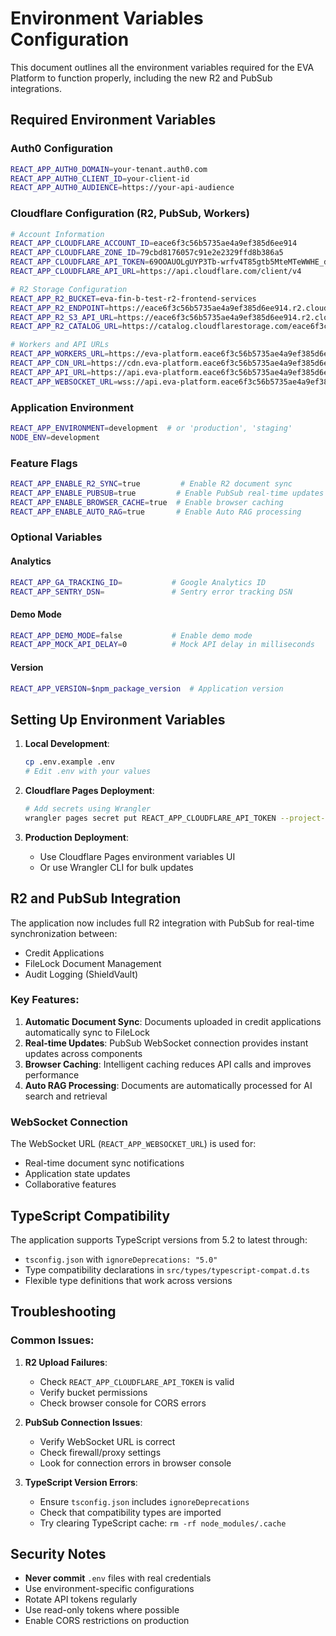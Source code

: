 # Environment Variables Configuration

This document outlines all the environment variables required for the EVA Platform to function properly, including the new R2 and PubSub integrations.

## Required Environment Variables

### Auth0 Configuration
```bash
REACT_APP_AUTH0_DOMAIN=your-tenant.auth0.com
REACT_APP_AUTH0_CLIENT_ID=your-client-id
REACT_APP_AUTH0_AUDIENCE=https://your-api-audience
```

### Cloudflare Configuration (R2, PubSub, Workers)
```bash
# Account Information
REACT_APP_CLOUDFLARE_ACCOUNT_ID=eace6f3c56b5735ae4a9ef385d6ee914
REACT_APP_CLOUDFLARE_ZONE_ID=79cbd8176057c91e2e2329ffd8b386a5
REACT_APP_CLOUDFLARE_API_TOKEN=69OOAUOLgUYP3Tb-wrfv4T85gtb5MteMTeWWHE_d
REACT_APP_CLOUDFLARE_API_URL=https://api.cloudflare.com/client/v4

# R2 Storage Configuration
REACT_APP_R2_BUCKET=eva-fin-b-test-r2-frontend-services
REACT_APP_R2_ENDPOINT=https://eace6f3c56b5735ae4a9ef385d6ee914.r2.cloudflarestorage.com
REACT_APP_R2_S3_API_URL=https://eace6f3c56b5735ae4a9ef385d6ee914.r2.cloudflarestorage.com/eva-fin-b-test-r2-frontend-services
REACT_APP_R2_CATALOG_URL=https://catalog.cloudflarestorage.com/eace6f3c56b5735ae4a9ef385d6ee914/eva-fin-b-test-r2-frontend-services

# Workers and API URLs
REACT_APP_WORKERS_URL=https://eva-platform.eace6f3c56b5735ae4a9ef385d6ee914.workers.dev
REACT_APP_CDN_URL=https://cdn.eva-platform.eace6f3c56b5735ae4a9ef385d6ee914.workers.dev
REACT_APP_API_URL=https://api.eva-platform.eace6f3c56b5735ae4a9ef385d6ee914.workers.dev/api
REACT_APP_WEBSOCKET_URL=wss://api.eva-platform.eace6f3c56b5735ae4a9ef385d6ee914.workers.dev/ws
```

### Application Environment
```bash
REACT_APP_ENVIRONMENT=development  # or 'production', 'staging'
NODE_ENV=development
```

### Feature Flags
```bash
REACT_APP_ENABLE_R2_SYNC=true         # Enable R2 document sync
REACT_APP_ENABLE_PUBSUB=true         # Enable PubSub real-time updates
REACT_APP_ENABLE_BROWSER_CACHE=true  # Enable browser caching
REACT_APP_ENABLE_AUTO_RAG=true       # Enable Auto RAG processing
```

### Optional Variables

#### Analytics
```bash
REACT_APP_GA_TRACKING_ID=           # Google Analytics ID
REACT_APP_SENTRY_DSN=               # Sentry error tracking DSN
```

#### Demo Mode
```bash
REACT_APP_DEMO_MODE=false           # Enable demo mode
REACT_APP_MOCK_API_DELAY=0          # Mock API delay in milliseconds
```

#### Version
```bash
REACT_APP_VERSION=$npm_package_version  # Application version
```

## Setting Up Environment Variables

1. **Local Development**:
   ```bash
   cp .env.example .env
   # Edit .env with your values
   ```

2. **Cloudflare Pages Deployment**:
   ```bash
   # Add secrets using Wrangler
   wrangler pages secret put REACT_APP_CLOUDFLARE_API_TOKEN --project-name eva-platform
   ```

3. **Production Deployment**:
   - Use Cloudflare Pages environment variables UI
   - Or use Wrangler CLI for bulk updates

## R2 and PubSub Integration

The application now includes full R2 integration with PubSub for real-time synchronization between:
- Credit Applications
- FileLock Document Management
- Audit Logging (ShieldVault)

### Key Features:
1. **Automatic Document Sync**: Documents uploaded in credit applications automatically sync to FileLock
2. **Real-time Updates**: PubSub WebSocket connection provides instant updates across components
3. **Browser Caching**: Intelligent caching reduces API calls and improves performance
4. **Auto RAG Processing**: Documents are automatically processed for AI search and retrieval

### WebSocket Connection
The WebSocket URL (`REACT_APP_WEBSOCKET_URL`) is used for:
- Real-time document sync notifications
- Application state updates
- Collaborative features

## TypeScript Compatibility

The application supports TypeScript versions from 5.2 to latest through:
- `tsconfig.json` with `ignoreDeprecations: "5.0"`
- Type compatibility declarations in `src/types/typescript-compat.d.ts`
- Flexible type definitions that work across versions

## Troubleshooting

### Common Issues:

1. **R2 Upload Failures**:
   - Check `REACT_APP_CLOUDFLARE_API_TOKEN` is valid
   - Verify bucket permissions
   - Check browser console for CORS errors

2. **PubSub Connection Issues**:
   - Verify WebSocket URL is correct
   - Check firewall/proxy settings
   - Look for connection errors in browser console

3. **TypeScript Version Errors**:
   - Ensure `tsconfig.json` includes `ignoreDeprecations`
   - Check that compatibility types are imported
   - Try clearing TypeScript cache: `rm -rf node_modules/.cache`

## Security Notes

- **Never commit** `.env` files with real credentials
- Use environment-specific configurations
- Rotate API tokens regularly
- Use read-only tokens where possible
- Enable CORS restrictions on production 